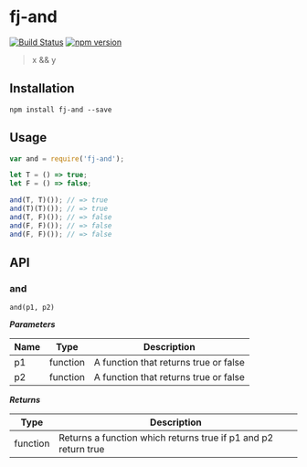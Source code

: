 # fj-and

[![Build Status](https://travis-ci.org/fp-js/fj-and.svg)](https://travis-ci.org/fp-js/fj-and) [![npm version](https://badge.fury.io/js/fj-and.svg)](http://badge.fury.io/js/fj-and)
> x && y

## Installation

`npm install fj-and --save`

## Usage

```js
var and = require('fj-and');

let T = () => true;
let F = () => false;

and(T, T)()); // => true
and(T)(T)()); // => true
and(T, F)()); // => false
and(F, F)()); // => false
and(F, F)()); // => false
```


## API

### and

`and(p1, p2)`

***Parameters***

| Name          | Type        | Description                           |
| ------------- | ----------- | --------------------------            |
| p1            | function    | A function that returns true or false |
| p2            | function    | A function that returns true or false |

***Returns***

| Type        | Description                                                    |
| ----------- | --------------------------                                     |
| function    | Returns a function which returns true if p1 and p2 return true |
